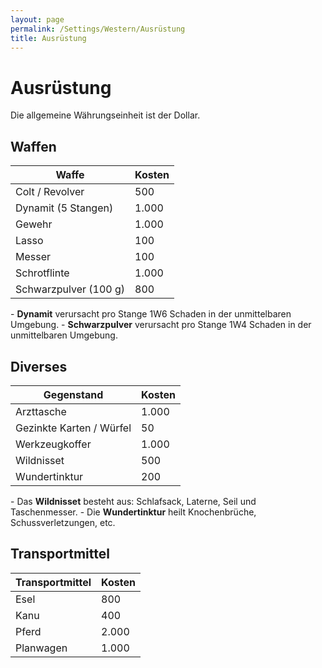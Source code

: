 ```yaml
---
layout: page
permalink: /Settings/Western/Ausrüstung
title: Ausrüstung
---
```


# Ausrüstung

Die allgemeine Währungseinheit ist der Dollar.

## Waffen

<table>
<thead>
<tr><th>Waffe</th><th>Kosten</th></tr>
</thead>
<tbody>
<tr><td>Colt / Revolver</td><td>500</td></tr>
<tr><td>Dynamit (5 Stangen)</td><td>1.000</td></tr>
<tr><td>Gewehr</td><td>1.000</td></tr>
<tr><td>Lasso</td><td>100</td></tr>
<tr><td>Messer</td><td>100</td></tr>
<tr><td>Schrotflinte</td><td>1.000</td></tr>
<tr><td>Schwarzpulver (100 g)</td><td>800</td></tr>
</tbody>
</table>
- <strong>Dynamit</strong> verursacht pro Stange 1W6 Schaden in der unmittelbaren Umgebung.
- <strong>Schwarzpulver</strong> verursacht pro Stange 1W4 Schaden in der unmittelbaren Umgebung.

## Diverses

<table>
<thead>
<tr><th>Gegenstand</th><th>Kosten</th></tr>
</thead>
<tbody>
<tr><td>Arzttasche</td><td>1.000</td></tr>
<tr><td>Gezinkte Karten / Würfel</td><td>50</td></tr>
<tr><td>Werkzeugkoffer</td><td>1.000</td></tr>
<tr><td>Wildnisset</td><td>500</td></tr>
<tr><td>Wundertinktur</td><td>200</td></tr>
</tbody>
</table>
- Das <strong>Wildnisset</strong> besteht aus: Schlafsack, Laterne, Seil und Taschenmesser.
- Die <strong>Wundertinktur</strong> heilt Knochenbrüche, Schussverletzungen, etc.

## Transportmittel

<table>
<thead>
<tr><th>Transportmittel</th><th>Kosten</th></tr>
</thead>
<tbody>
<tr><td>Esel</td><td>800</td></tr>
<tr><td>Kanu</td><td>400</td></tr>
<tr><td>Pferd</td><td>2.000</td></tr>
<tr><td>Planwagen</td><td>1.000</td></tr>
</tbody>
</table>
